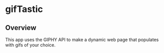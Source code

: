 # gifTastic

## Overview

This app uses the GIPHY API to make a dynamic web page that populates with gifs of your choice. 
